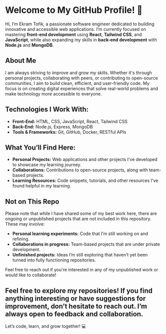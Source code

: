 # Welcome to My GitHub Profile! 🚀

Hi, I’m Ekram Tofik, a passionate software engineer dedicated to building innovative and accessible web applications. I’m currently focused on mastering **front-end development** using **React**, **Tailwind CSS**, and **JavaScript**, while also expanding my skills in **back-end development** with **Node.js** and **MongoDB**.

## About Me
I am always striving to improve and grow my skills. Whether it's through personal projects, collaborating with peers, or contributing to open-source communities, I aim to build clean, efficient, and user-friendly code. My focus is on creating digital experiences that solve real-world problems and make technology more accessible to everyone.

## Technologies I Work With:
- **Front-End:** HTML, CSS, JavaScript, React, Tailwind CSS
- **Back-End:** Node.js, Express, MongoDB
- **Tools & Frameworks:** Git, GitHub, Docker, RESTful APIs

## What You’ll Find Here:
- **Personal Projects:** Web applications and other projects I've developed to showcase my learning journey.
- **Collaborations:** Contributions to open-source projects, along with team-based projects.
- **Learning Resources:** Code snippets, tutorials, and other resources I've found helpful in my learning.

## Not on This Repo
Please note that while I have shared some of my best work here, there are ongoing or unpublished projects that are not included in this repository. These may involve:
- **Personal learning experiments:** Code that I’m still working on and refining.
- **Collaborations in progress:** Team-based projects that are under private development.
- **Unfinished projects:** Ideas I’m still exploring that haven’t yet been turned into fully functioning repositories.

Feel free to reach out if you're interested in any of my unpublished work or would like to collaborate!

## Feel free to explore my repositories! If you find anything interesting or have suggestions for improvement, don’t hesitate to reach out. I’m always open to feedback and collaboration.

Let’s code, learn, and grow together! 💻
